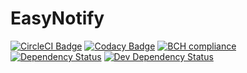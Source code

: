 # EasyNotify
[![CircleCI Badge](https://circleci.com/gh/ragelo/easy-notify.svg?style=shield)](https://circleci.com/gh/ragelo/easy-notify)
[![Codacy Badge](https://api.codacy.com/project/badge/Grade/4e114a54a0f742a0b30e90002222eb65)](https://www.codacy.com/app/ragelo/easy-notify?utm_source=github.com&amp;utm_medium=referral&amp;utm_content=ragelo/easy-notify&amp;utm_campaign=Badge_Grade)
[![BCH compliance](https://bettercodehub.com/edge/badge/ragelo/easy-notify?branch=master)](https://bettercodehub.com/)
[![Dependency Status](https://david-dm.org/ragelo/easy-notify.svg)](https://david-dm.org/ragelo/easy-notify)
[![Dev Dependency Status](https://david-dm.org/ragelo/easy-notify/dev-status.svg)](https://david-dm.org/ragelo/easy-notify?type=dev)
